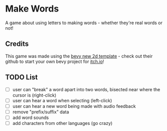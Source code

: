 # Make Words

A game about using letters to making words - whether they're real words or not!

## Credits

This game was made using the [bevy new 2d template](https://github.com/TheBevyFlock/bevy_new_2d) - check out their github to start your own bevy project for [itch.io](https://itch.io)!

## TODO List

- [ ] user can "break" a word apart into two words, bisected near where the cursor is (right-click)
- [ ] user can hear a word when selecting (left-click)
- [ ] user can hear a new word being made with audio feedback
- [ ] remove "prefix/suffix" data
- [ ] add word sounds
- [ ] add characters from other languages (go crazy)
